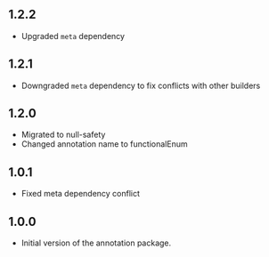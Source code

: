 ## 1.2.2

- Upgraded `meta` dependency

## 1.2.1

- Downgraded `meta` dependency to fix conflicts with other builders 

## 1.2.0

- Migrated to null-safety
- Changed annotation name to functionalEnum

## 1.0.1

- Fixed meta dependency conflict

## 1.0.0

- Initial version of the annotation package.
